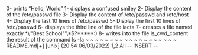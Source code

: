 0- prints “Hello, World”
1- displays a confused smiley 
2- Display the content of the /etc/passwd file
3- Display the content of /etc/passwd and /etc/host
4- Display the last 10 lines of /etc/passwd
5- Display the first 10 lines of /etc/passwd
6- displays the third line of the file iacta
7- creates a file named exactly \*\\'"Best School"\'\\*$\?\*\*\*\*\*:)
8- writes into the file ls_cwd_content the result of the command ls -la
~
~
~
~
~
~
~
~
~
~
~
~
~
~
~
~
~
~
~
README.md[+] [unix] (20:54 06/03/2022)                                   1,2 All
-- INSERT --

